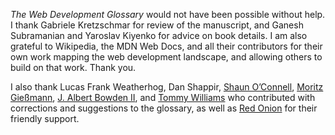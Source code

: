 _The Web Development Glossary_ would not have been possible without help. I thank Gabriele Kretzschmar for review of the manuscript, and Ganesh Subramanian and Yaroslav Kiyenko for advice on book details. I am also grateful to Wikipedia, the MDN Web Docs, and all their contributors for their own work mapping the web development landscape, and allowing others to build on that work. Thank&nbsp;you.

I also thank Lucas Frank Weatherhog, Dan Shappir, [Shaun O’Connell](https://tactile.co.za/), [Moritz Gießmann](https://moritzgiessmann.de/), [J. Albert Bowden II](https://bowdenweb.com/), and [Tommy Williams](https://twwilliams.com/) who contributed with corrections and suggestions to the glossary, as well as [Red Onion](https://redonion.se/) for their friendly&nbsp;support.